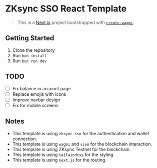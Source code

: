 # ZKsync SSO React Template

> This is a [Next.js](https://nextjs.org) project bootstrapped with [`create-wagmi`](https://github.com/wevm/wagmi/tree/main/packages/create-wagmi).

## Getting Started

1. Clone the repository
2. Run `bun install`
3. Run `bun run dev`

## TODO

- [ ] Fix balance in account page
- [ ] Replace emojis with icons 
- [ ] Improve navbar design
- [ ] Fix for mobile screens

## Notes

- This template is using `zksync-sso` for the authentication and wallet connection.
- This template is using `wagmi` and `viem` for the blockchain interaction.
- This template is using ZKsync Testnet for the blockchain. 
- This template is using `tailwindcss` for the styling.
- This template is using `next.js` for the routing.
